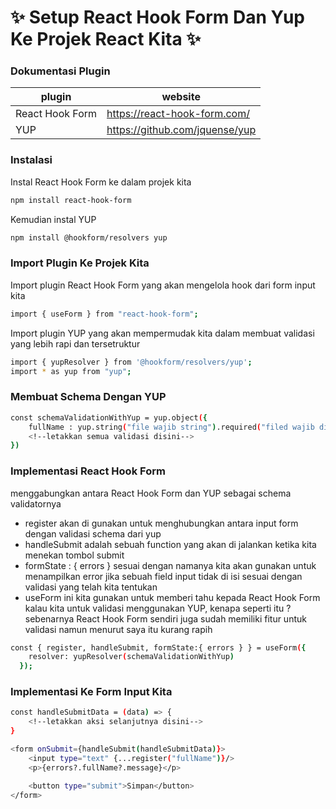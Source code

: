 # ✨ Setup React Hook Form Dan Yup Ke Projek React Kita ✨

### Dokumentasi Plugin

| plugin          | website                        |
| --------------- | ------------------------------ |
| React Hook Form | https://react-hook-form.com/   |
| YUP             | https://github.com/jquense/yup |

### Instalasi

Instal React Hook Form ke dalam projek kita

```sh
npm install react-hook-form
```

Kemudian instal YUP

```sh
npm install @hookform/resolvers yup
```

### Import Plugin Ke Projek Kita

Import plugin React Hook Form yang akan mengelola hook dari form input kita

```sh
import { useForm } from "react-hook-form";
```

Import plugin YUP yang akan mempermudak kita dalam membuat validasi yang lebih rapi dan tersetruktur

```sh
import { yupResolver } from '@hookform/resolvers/yup';
import * as yup from "yup";
```

### Membuat Schema Dengan YUP

```sh
const schemaValidationWithYup = yup.object({
    fullName : yup.string("file wajib string").required("filed wajib di isi"),
    <!--letakkan semua validasi disini-->
})
```

### Implementasi React Hook Form

menggabungkan antara React Hook Form dan YUP sebagai schema validatornya

- register akan di gunakan untuk menghubungkan antara input form dengan validasi schema dari yup
- handleSubmit adalah sebuah function yang akan di jalankan ketika kita menekan tombol submit
- formState : { errors } sesuai dengan namanya kita akan gunakan untuk menampilkan error jika sebuah field input tidak di isi sesuai dengan validasi yang telah kita tentukan
- useForm ini kita gunakan untuk memberi tahu kepada React Hook Form kalau kita untuk validasi menggunakan YUP, kenapa seperti itu ? sebenarnya React Hook Form sendiri juga sudah memiliki fitur untuk validasi namun menurut saya itu kurang rapih

```sh
const { register, handleSubmit, formState:{ errors } } = useForm({
    resolver: yupResolver(schemaValidationWithYup)
  });
```

### Implementasi Ke Form Input Kita

```sh
const handleSubmitData = (data) => {
    <!--letakkan aksi selanjutnya disini-->
}

<form onSubmit={handleSubmit(handleSubmitData)}>
    <input type="text" {...register("fullName")}/>
    <p>{errors?.fullName?.message}</p>

    <button type="submit">Simpan</button>
</form>
```

